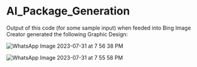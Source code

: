 # AI_Package_Generation

Output of this code (for some sample input) when feeded into Bing Image Creator generated the following Graphic Design:

![WhatsApp Image 2023-07-31 at 7 56 38 PM](https://github.com/vivekgattadi/AI_Package_Generation/assets/64021440/9d8e16e4-04eb-4c5c-bade-ad3ab119ac1c)

![WhatsApp Image 2023-07-31 at 7 55 58 PM](https://github.com/vivekgattadi/AI_Package_Generation/assets/64021440/26df58fe-c4ae-428b-8fb7-b9fd2cc7b767)




